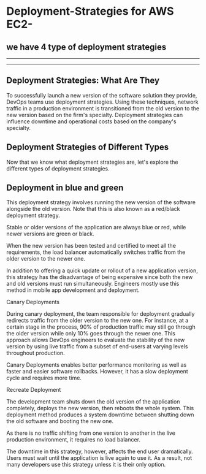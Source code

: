 # Deployment-Strategies for AWS EC2-

## we have 4 type of deployment strategies     

----------------------------------------------------------------------
--------------------------------------------------------------------

## Deployment Strategies: What Are They

To successfully launch a new version of the software solution they provide, DevOps teams use deployment strategies. Using these techniques, 
network traffic in a production environment is transitioned from the old version to the new version based on the firm's specialty. 
Deployment strategies can influence downtime and operational costs based on the company's specialty.

## Deployment Strategies of Different Types

Now that we know what deployment strategies are, let's explore the different types of deployment strategies.

## Deployment in blue and green

This deployment strategy involves running the new version of the software alongside the old version. Note that this is also known as a red/black deployment strategy.

Stable or older versions of the application are always blue or red, while newer versions are green or black.

When the new version has been tested and certified to meet all the requirements, the load balancer automatically switches traffic from the older version to the newer one.

In addition to offering a quick update or rollout of a new application version, this strategy has the disadvantage of being expensive since both the new and old versions must run simultaneously. Engineers mostly use this method in mobile app development and deployment.

Canary Deployments

During canary deployment, the team responsible for deployment gradually redirects traffic from the older version to the new one. For instance, at a certain stage in the process, 90% of production traffic may still go through the older version while only 10% goes through the newer one. This approach allows DevOps engineers to evaluate the stability of the new version by using live traffic from a subset of end-users at varying levels throughout production.

Canary Deployments enables better performance monitoring as well as faster and easier software rollbacks. However, it has a slow deployment cycle and requires more time.

Recreate Deployment

The development team shuts down the old version of the application completely, deploys the new version, then reboots the whole system. This deployment method produces a system downtime between shutting down the old software and booting the new one.

As there is no traffic shifting from one version to another in the live production environment, it requires no load balancer.

The downtime in this strategy, however, affects the end user dramatically. Users must wait until the application is live again to use it. As a result, not many developers use this strategy unless it is their only option.
